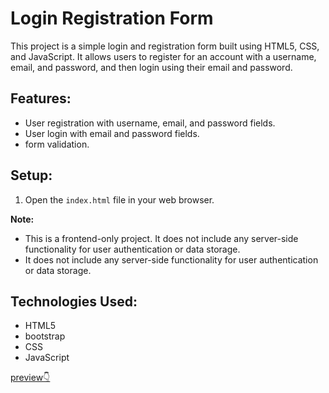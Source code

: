 
 # Login Registration Form

This project is a simple login and registration form built using HTML5, CSS, and JavaScript. It allows users to register for an account with a username, email, and password, and then login using their email and password.

## Features:

* User registration with username, email, and password fields.
* User login with email and password fields.
* form validation.
  
## Setup:

1. Open the `index.html` file in your web browser.

**Note:**

* This is a frontend-only project. It does not include any server-side functionality for user authentication or data storage.
* It does not include any server-side functionality for user authentication or data storage.

## Technologies Used:

* HTML5
* bootstrap
* CSS
* JavaScript 

[preview👇](https://raghav1124.github.io/LOGIN-AND-REGISTRATION-FORM/)
